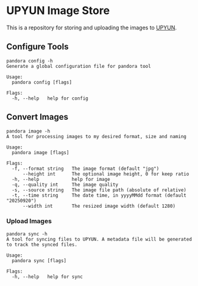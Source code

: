 # UPYUN Image Store

This is a repository for storing and uploading the images to [UPYUN](https://cat.yufan.me).

## Configure Tools

```text
pandora config -h
Generate a global configuration file for pandora tool

Usage:
  pandora config [flags]

Flags:
  -h, --help   help for config
```

## Convert Images

```text
pandora image -h
A tool for processing images to my desired format, size and naming

Usage:
  pandora image [flags]

Flags:
  -f, --format string   The image format (default "jpg")
      --height int      The optional image height, 0 for keep ratio
  -h, --help            help for image
  -q, --quality int     The image quality
  -s, --source string   The image file path (absolute of relative)
  -t, --time string     The date time, in yyyyMMdd format (default "20250920")
      --width int       The resized image width (default 1280)
```

### Upload Images

```text
pandora sync -h
A tool for syncing files to UPYUN. A metadata file will be generated to track the synced files.

Usage:
  pandora sync [flags]

Flags:
  -h, --help   help for sync
```